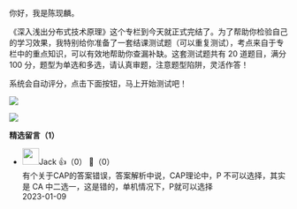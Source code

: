 你好，我是陈现麟。

《深入浅出分布式技术原理》这个专栏到今天就正式完结了。为了帮助你检验自己的学习效果，我特别给你准备了一套结课测试题（可以重复测试），考点来自于专栏中的重点知识，可以有效地帮助你查漏补缺。这套测试题共有 20 道题目，满分 100 分，题型为单选和多选，请认真审题，注意题型陷阱，灵活作答！

系统会自动评分，点击下面按钮，马上开始测试吧！

[![](https://static001.geekbang.org/resource/image/28/a4/28d1be62669b4f3cc01c36466bf811a4.png?wh=1142%2A201)](http://time.geekbang.org/quiz/intro?act_id=3425&exam_id=8950)

[![](https://static001.geekbang.org/resource/image/b1/69/b1dbc6b33cb4bd94965c9e8ceb3bba69.jpg?wh=1142x801)](https://jinshuju.net/f/E5RjB4)
<div><strong>精选留言（1）</strong></div><ul>
<li><img src="https://static001.geekbang.org/account/avatar/00/13/ca/d8/b109ed85.jpg" width="30px"><span>Jack</span> 👍（0） 💬（0）<div>有个关于CAP的答案错误，答案解析中说，CAP理论中，P 不可以选择，其实是 CA 中二选一，这是错的，单机情况下，P就可以选择</div>2023-01-09</li><br/>
</ul>